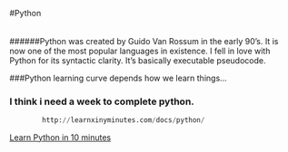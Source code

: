 #Python

######

######Python was created by Guido Van Rossum in the early 90’s. It is now one of the most popular languages in existence. I fell in love with Python for its syntactic clarity. It’s basically executable pseudocode.

###Python learning curve depends how we learn things...

### I think i need a week to complete python.

```python
		http://learnxinyminutes.com/docs/python/
```

[Learn Python in 10 minutes](http://learnxinyminutes.com/docs/python/)

